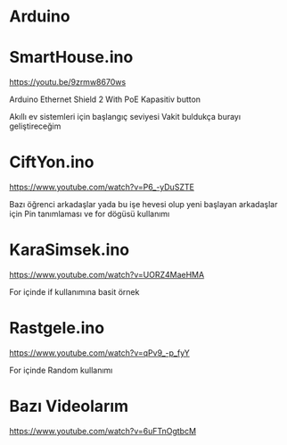 # Arduino

# SmartHouse.ino
https://youtu.be/9zrmw8670ws

Arduino Ethernet Shield 2 With PoE
Kapasitiv button

Akıllı ev sistemleri için başlangıç seviyesi
Vakit buldukça burayı geliştireceğim

# CiftYon.ino
https://www.youtube.com/watch?v=P6_-yDuSZTE

Bazı öğrenci arkadaşlar yada bu işe hevesi olup yeni başlayan arkadaşlar için
Pin tanımlaması ve for dögüsü kullanımı

# KaraSimsek.ino
https://www.youtube.com/watch?v=UORZ4MaeHMA

For içinde if kullanımına basit örnek

# Rastgele.ino
https://www.youtube.com/watch?v=qPv9_-p_fyY

For içinde Random kullanımı

# Bazı Videolarım

https://www.youtube.com/watch?v=6uFTnOgtbcM
